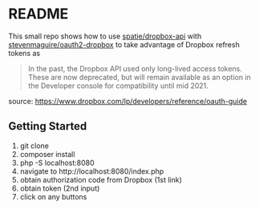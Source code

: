 # README

This small repo shows how to use [spatie/dropbox-api](https://github.com/spatie/dropbox-api) with [stevenmaguire/oauth2-dropbox](https://github.com/stevenmaguire/oauth2-dropbox) to take advantage of Dropbox refresh tokens as

> In the past, the Dropbox API used only long-lived access tokens. These are now deprecated, but will remain available as an option in the Developer console for compatibility until mid 2021.

source: https://www.dropbox.com/lp/developers/reference/oauth-guide

## Getting Started

1. git clone
2. composer install
3. php -S localhost:8080
4. navigate to http://localhost:8080/index.php
5. obtain authorization code from Dropbox (1st link)
6. obtain token (2nd input)
7. click on any buttons
